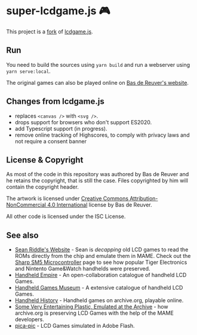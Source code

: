 # super-lcdgame.js 🎮

This project is a [fork](https://github.com/BdR76/lcdgame.js/pull/7#issuecomment-753530668) of [lcdgame.js](https://github.com/BdR76/lcdgame.js).

## Run

You need to build the sources using `yarn build` and run a webserver using `yarn serve:local`.

The original games can also be played online on [Bas de Reuver's website](http://bdrgames.nl/lcdgames/).

## Changes from lcdgame.js

- replaces `<canvas />` with `<svg />`.
- drops support for browsers who don't support ES2020.
- add Typescript support (in progress).
- remove online tracking of Highscores, to comply with privacy laws and not require a consent banner

## License & Copyright

As most of the code in this repository was authored by Bas de Reuver and he retains the copyright, that is still the case. Files copyrighted by him will contain the copyright header.

The artwork is licensed under [Creative Commons Attribution-NonCommercial 4.0 International](https://creativecommons.org/licenses/by-nc/4.0/) license by Bas de Reuver.

All other code is licensed under the ISC License.

## See also

- [Sean Riddle's Website](https://seanriddle.com) - Sean is *decapping* old LCD games to read the ROMs directly from the chip and emulate them in MAME. Check out the [Sharp SM5 Microcontroller](http://seanriddle.com/sharpsm5.html) page to see how popular Tiger Electronics and Nintento Game&Watch handhelds were preserved.
- [Handheld Empire](http://handheldempire.com/) - An open-collaboration catalogue of handheld LCD Games.
- [Handheld Games Museum](https://www.handheldmuseum.com/) - A extensive catalogue of handheld LCD Games.
- [Handheld History](https://archive.org/details/handheldhistory) - Handheld games on archive.org, playable online.
- [Some Very Entertaining Plastic, Emulated at the Archive](http://blog.archive.org/2018/03/18/some-very-entertaining-plastic-emulated-at-the-archive/) - how archive.org is preserving LCD Games with the help of the MAME developers.
- [pica-pic](http://www.pica-pic.com/) - LCD Games simulated in Adobe Flash.